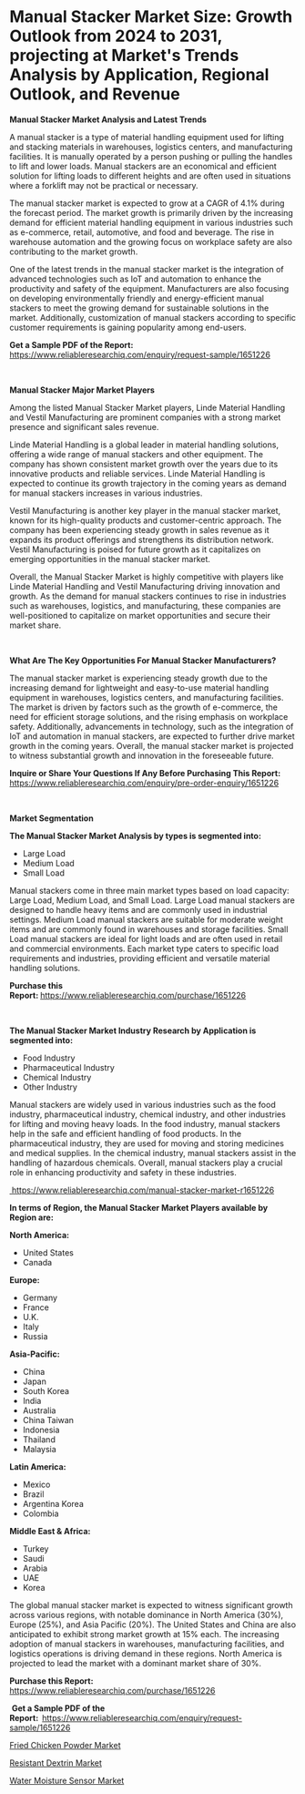 <p><h1>Manual Stacker Market Size: Growth Outlook from 2024 to 2031, projecting at Market's Trends Analysis by Application, Regional Outlook, and Revenue</h1></p><p><strong>Manual Stacker Market Analysis and Latest Trends</strong></p>
<p><p>A manual stacker is a type of material handling equipment used for lifting and stacking materials in warehouses, logistics centers, and manufacturing facilities. It is manually operated by a person pushing or pulling the handles to lift and lower loads. Manual stackers are an economical and efficient solution for lifting loads to different heights and are often used in situations where a forklift may not be practical or necessary.</p><p>The manual stacker market is expected to grow at a CAGR of 4.1% during the forecast period. The market growth is primarily driven by the increasing demand for efficient material handling equipment in various industries such as e-commerce, retail, automotive, and food and beverage. The rise in warehouse automation and the growing focus on workplace safety are also contributing to the market growth.</p><p>One of the latest trends in the manual stacker market is the integration of advanced technologies such as IoT and automation to enhance the productivity and safety of the equipment. Manufacturers are also focusing on developing environmentally friendly and energy-efficient manual stackers to meet the growing demand for sustainable solutions in the market. Additionally, customization of manual stackers according to specific customer requirements is gaining popularity among end-users.</p></p>
<p><strong>Get a Sample PDF of the Report:&nbsp;</strong> <a href="https://www.reliableresearchiq.com/enquiry/request-sample/1651226">https://www.reliableresearchiq.com/enquiry/request-sample/1651226</a></p>
<p>&nbsp;</p>
<p><strong>Manual Stacker Major Market Players</strong></p>
<p><p>Among the listed Manual Stacker Market players, Linde Material Handling and Vestil Manufacturing are prominent companies with a strong market presence and significant sales revenue. </p><p>Linde Material Handling is a global leader in material handling solutions, offering a wide range of manual stackers and other equipment. The company has shown consistent market growth over the years due to its innovative products and reliable services. Linde Material Handling is expected to continue its growth trajectory in the coming years as demand for manual stackers increases in various industries.</p><p>Vestil Manufacturing is another key player in the manual stacker market, known for its high-quality products and customer-centric approach. The company has been experiencing steady growth in sales revenue as it expands its product offerings and strengthens its distribution network. Vestil Manufacturing is poised for future growth as it capitalizes on emerging opportunities in the manual stacker market.</p><p>Overall, the Manual Stacker Market is highly competitive with players like Linde Material Handling and Vestil Manufacturing driving innovation and growth. As the demand for manual stackers continues to rise in industries such as warehouses, logistics, and manufacturing, these companies are well-positioned to capitalize on market opportunities and secure their market share.</p></p>
<p>&nbsp;</p>
<p><strong>What Are The Key Opportunities For Manual Stacker Manufacturers?</strong></p>
<p><p>The manual stacker market is experiencing steady growth due to the increasing demand for lightweight and easy-to-use material handling equipment in warehouses, logistics centers, and manufacturing facilities. The market is driven by factors such as the growth of e-commerce, the need for efficient storage solutions, and the rising emphasis on workplace safety. Additionally, advancements in technology, such as the integration of IoT and automation in manual stackers, are expected to further drive market growth in the coming years. Overall, the manual stacker market is projected to witness substantial growth and innovation in the foreseeable future.</p></p>
<p><strong>Inquire or Share Your Questions If Any Before Purchasing This Report:</strong> <a href="https://www.reliableresearchiq.com/enquiry/pre-order-enquiry/1651226">https://www.reliableresearchiq.com/enquiry/pre-order-enquiry/1651226</a></p>
<p>&nbsp;</p>
<p><strong>Market Segmentation</strong></p>
<p><strong>The Manual Stacker Market Analysis by types is segmented into:</strong></p>
<p><ul><li>Large Load</li><li>Medium Load</li><li>Small Load</li></ul></p>
<p><p>Manual stackers come in three main market types based on load capacity: Large Load, Medium Load, and Small Load. Large Load manual stackers are designed to handle heavy items and are commonly used in industrial settings. Medium Load manual stackers are suitable for moderate weight items and are commonly found in warehouses and storage facilities. Small Load manual stackers are ideal for light loads and are often used in retail and commercial environments. Each market type caters to specific load requirements and industries, providing efficient and versatile material handling solutions.</p></p>
<p><strong>Purchase this Report:&nbsp;</strong><a href="https://www.reliableresearchiq.com/purchase/1651226">https://www.reliableresearchiq.com/purchase/1651226</a></p>
<p>&nbsp;</p>
<p><strong>The Manual Stacker Market Industry Research by Application is segmented into:</strong></p>
<p><ul><li>Food Industry</li><li>Pharmaceutical Industry</li><li>Chemical Industry</li><li>Other Industry</li></ul></p>
<p><p>Manual stackers are widely used in various industries such as the food industry, pharmaceutical industry, chemical industry, and other industries for lifting and moving heavy loads. In the food industry, manual stackers help in the safe and efficient handling of food products. In the pharmaceutical industry, they are used for moving and storing medicines and medical supplies. In the chemical industry, manual stackers assist in the handling of hazardous chemicals. Overall, manual stackers play a crucial role in enhancing productivity and safety in these industries.</p></p>
<p><a href="https://www.reliableresearchiq.com/manual-stacker-market-r1651226">&nbsp;https://www.reliableresearchiq.com/manual-stacker-market-r1651226</a></p>
<p><strong>In terms of Region, the Manual Stacker Market Players available by Region are:</strong></p>
<p>
    <p> <strong> North America: </strong>
        <ul>
            <li>United States</li>
            <li>Canada</li>
        </ul>
        </p> 
    <p> <strong> Europe: </strong>
        <ul>
            <li>Germany</li>
            <li>France</li>
            <li>U.K.</li>
            <li>Italy</li>
            <li>Russia</li>
        </ul>
        </p> 
    <p> <strong> Asia-Pacific: </strong>
        <ul>
            <li>China</li>
            <li>Japan</li>
            <li>South Korea</li>
            <li>India</li>
            <li>Australia</li>
            <li>China Taiwan</li>
            <li>Indonesia</li>
            <li>Thailand</li>
            <li>Malaysia</li>
        </ul>
        </p> 
    <p> <strong> Latin America: </strong>
        <ul>
            <li>Mexico</li>
            <li>Brazil</li>
            <li>Argentina Korea</li>
            <li>Colombia</li>
        </ul>
        </p> 
    <p> <strong> Middle East & Africa: </strong>
        <ul>
            <li>Turkey</li>
            <li>Saudi</li>
            <li>Arabia</li>
            <li>UAE</li>
            <li>Korea</li>
        </ul>
    </p>
    </p>
<p><p>The global manual stacker market is expected to witness significant growth across various regions, with notable dominance in North America (30%), Europe (25%), and Asia Pacific (20%). The United States and China are also anticipated to exhibit strong market growth at 15% each. The increasing adoption of manual stackers in warehouses, manufacturing facilities, and logistics operations is driving demand in these regions. North America is projected to lead the market with a dominant market share of 30%.</p></p>
<p><strong>Purchase this Report: </strong><a href="https://www.reliableresearchiq.com/purchase/1651226">https://www.reliableresearchiq.com/purchase/1651226</a></p>
<p>&nbsp;<strong>Get a Sample PDF of the Report:&nbsp;&nbsp;</strong><a href="https://www.reliableresearchiq.com/enquiry/request-sample/1651226">https://www.reliableresearchiq.com/enquiry/request-sample/1651226</a></p>
<p><strong></strong></p>
<p><p><a href="https://medium.com/@stephaniewynterk14/insights-into-the-fried-chicken-powder-market-market-players-market-size-geographical-regions-9fa1a93103d7">Fried Chicken Powder Market</a></p><p><a href="https://medium.com/@dannellbugess3/global-resistant-dextrin-market-size-and-market-trends-analysis-by-regional-outlook-competitive-2760458f0058">Resistant Dextrin Market</a></p><p><a href="https://github.com/dancokkoe288/Market-Research-Report-List-1/blob/main/water-moisture-sensor-market.md">Water Moisture Sensor Market</a></p></p>